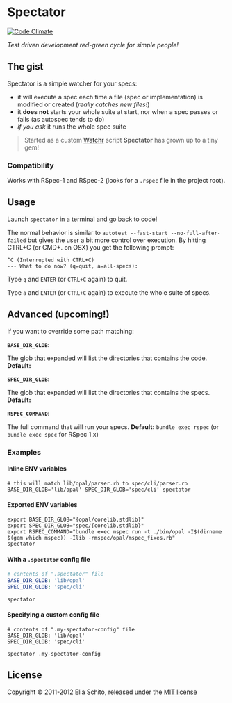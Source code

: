 # Spectator

[![Code Climate](https://codeclimate.com/badge.png)](https://codeclimate.com/github/elia/spectator)

_Test driven development red-green cycle for simple people!_

## The gist

Spectator is a simple watcher for your specs:
- it will execute a spec each time a file (spec or implementation) is modified or created (_really catches new files!_)
- it **does not** starts your whole suite at start, nor when a spec passes or fails (as autospec tends to do)
- _if you ask_ it runs the whole spec suite

> Started as a custom [Watchr](https://github.com/mynyml/watchr) script **Spectator** has grown up to a tiny gem!

### Compatibility

Works with RSpec-1 and RSpec-2 (looks for a `.rspec` file in the project root).


## Usage

Launch `spectator` in a terminal and go back to code!

The normal behavior is similar to `autotest --fast-start --no-full-after-failed`
but gives the user a bit more control over execution. By hitting CTRL+C (or CMD+. on OSX)
you get the following prompt:

    ^C (Interrupted with CTRL+C)
    --- What to do now? (q=quit, a=all-specs):

Type `q` and `ENTER` (or `CTRL+C` again) to quit.

Type `a` and `ENTER` (or `CTRL+C` again) to execute the whole suite of specs.


## Advanced (upcoming!)

If you want to override some path matching:

**`BASE_DIR_GLOB`:**

The glob that expanded will list the directories that contains the code. **Default:**


**`SPEC_DIR_GLOB`:**

The glob that expanded will list the directories that contains the specs. **Default:**

**`RSPEC_COMMAND`:**

The full command that will run your specs. **Default:** `bundle exec rspec` (or `bundle exec spec` for RSpec 1.x)


### Examples

#### Inline ENV variables

```shell
# this will match lib/opal/parser.rb to spec/cli/parser.rb
BASE_DIR_GLOB='lib/opal' SPEC_DIR_GLOB='spec/cli' spectator
```


#### Exported ENV variables

```shell
export BASE_DIR_GLOB="{opal/corelib,stdlib}"
export SPEC_DIR_GLOB="spec/{corelib,stdlib}"
export RSPEC_COMMAND="bundle exec mspec run -t ./bin/opal -I$(dirname $(gem which mspec)) -Ilib -rmspec/opal/mspec_fixes.rb"
spectator
```


#### With a `.spectator` config file

```yaml
# contents of ".spectator" file
BASE_DIR_GLOB: 'lib/opal'
SPEC_DIR_GLOB: 'spec/cli'
```

    spectator


#### Specifying a custom config file

```shell
# contents of ".my-spectator-config" file
BASE_DIR_GLOB: 'lib/opal'
SPEC_DIR_GLOB: 'spec/cli'
```

    spectator .my-spectator-config


## License

Copyright © 2011-2012 Elia Schito, released under the [MIT license](https://github.com/elia/spectator/blob/master/MIT-LICENSE)
